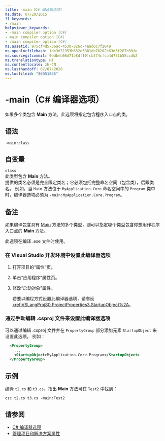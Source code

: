 ```yaml
---
title: -main（C# 编译器选项）
ms.date: 07/20/2015
f1_keywords:
- /main
helpviewer_keywords:
- -main compiler option [C#]
- main compiler option [C#]
- /main compiler option [C#]
ms.assetid: 975cf4d5-36ac-4530-826c-4aad0c7f2049
ms.openlocfilehash: 1de3d51953b632e3881db76202b63d3f287b39fe
ms.sourcegitcommit: 0edbeb66d71b8df10fcb374cfca4d731b58ccdb2
ms.translationtype: HT
ms.contentlocale: zh-CN
ms.lasthandoff: 07/07/2020
ms.locfileid: "86051865"
---
```

# <a name="-main-c-compiler-options"></a>-main（C# 编译器选项）

如果多个类包含 **Main** 方法，此选项将指定包含程序入口点的类。

## <a name="syntax"></a>语法

```console
-main:class
```

## <a name="arguments"></a>自变量
 `class`  
 此类型包含 **Main** 方法。  
 提供的类名必须是完全限定类名；它必须包括完整命名空间（包含类），后跟类名。 例如，当 `Main` 方法位于 `MyApplication.Core` 命名空间中的 `Program` 类中时，编译器选项必须为 `-main:MyApplication.Core.Program`。

## <a name="remarks"></a>备注

如果编译包含具有 [Main](../../programming-guide/main-and-command-args/index.md) 方法的多个类型，则可以指定哪个类型包含你想用作程序入口点的 **Main** 方法。

此选项在编译 .exe 文件时使用。

### <a name="to-set-this-compiler-option-in-the-visual-studio-development-environment"></a>在 Visual Studio 开发环境中设置此编译器选项

1. 打开项目的“属性”页。

2. 单击“应用程序”属性页。

3. 修改“启动对象”属性。

    若要以编程方式设置此编译器选项，请参阅 <xref:VSLangProj80.ProjectProperties3.StartupObject%2A>。

### <a name="to-set-this-compiler-option-by-manually-editing-the-csproj-file"></a>通过手动编辑 .csproj 文件来设置此编译器选项

可以通过编辑 .csproj 文件并在 `PropertyGroup` 部分添加元素 `StartupObject` 来设置此选项。 例如：

```xml
  <PropertyGroup>
    ...
    <StartupObject>MyApplication.Core.Program</StartupObject>
  </PropertyGroup>
```

## <a name="example"></a>示例

编译 `t2.cs` 和 `t3.cs`，指出 **Main** 方法可在 `Test2` 中找到：

```console
csc t2.cs t3.cs -main:Test2
```

## <a name="see-also"></a>请参阅

- [C# 编译器选项](./index.md)
- [管理项目和解决方案属性](/visualstudio/ide/managing-project-and-solution-properties)

